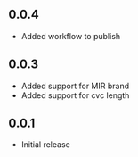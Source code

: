 ## 0.0.4

* Added workflow to publish

## 0.0.3

* Added support for MIR brand
* Added support for cvc length

## 0.0.1

* Initial release
